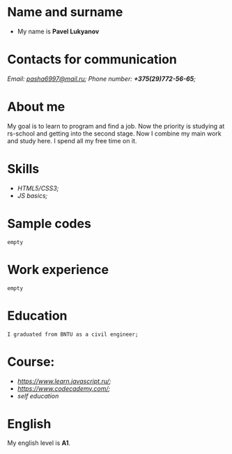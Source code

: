 # Name and surname
- My name is **Pavel Lukyanov**

# Contacts for communication
*Email: <pasha6997@mail.ru>;*
*Phone number: **+375(29)772-56-65**;*

# About me
My goal is to learn to program and find a job. Now the priority is studying at rs-school and getting into the second stage.  Now I combine my main work and study here. I spend all my free time on it.

# Skills
- *HTML5/CSS3;*
- *JS basics;*

# Sample codes
    empty

# Work experience
    empty
    
# Education
    I graduated from BNTU as a civil engineer;

# **Course**:
- *https://www.learn.javascript.ru/;*
- *https://www.codecademy.com/;*
- *self education*

# English
My english level is **A1**.
